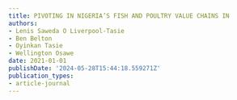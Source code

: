 ```yaml
---
title: PIVOTING IN NIGERIA’S FISH AND POULTRY VALUE CHAINS IN
authors:
- Lenis Saweda O Liverpool-Tasie
- Ben Belton
- Oyinkan Tasie
- Wellington Osawe
date: 2021-01-01
publishDate: '2024-05-28T15:44:18.559271Z'
publication_types:
- article-journal
---
```

